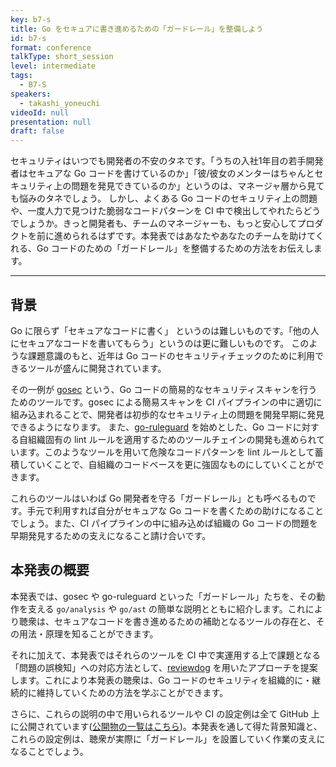 ```yaml
---
key: b7-s
title: Go をセキュアに書き進めるための「ガードレール」を整備しよう
id: b7-s
format: conference
talkType: short_session
level: intermediate
tags:
  - B7-S
speakers:
  - takashi_yoneuchi
videoId: null
presentation: null
draft: false
---
```

セキュリティはいつでも開発者の不安のタネです。「うちの入社1年目の若手開発者はセキュアな Go コードを書けているのか」「彼/彼女のメンターはちゃんとセキュリティ上の問題を発見できているのか」というのは、マネージャ層から見ても悩みのタネでしょう。
しかし、よくある Go コードのセキュリティ上の問題や、一度人力で見つけた脆弱なコードパターンを CI 中で検出してやれたらどうでしょうか。きっと開発者も、チームのマネージャーも、もっと安心してプロダクトを前に進められるはずです。本発表ではあなたやあなたのチームを助けてくれる、Go コードのための「ガードレール」を整備するための方法をお伝えします。

---
## 背景

Go に限らず「セキュアなコードに書く」 というのは難しいものです。「他の人にセキュアなコードを書いてもらう」というのは更に難しいものです。
このような課題意識のもと、近年は Go コードのセキュリティチェックのために利用できるツールが盛んに開発されています。

その一例が [gosec](https://github.com/securego/gosec) という、Go コードの簡易的なセキュリティスキャンを行うためのツールです。gosec による簡易スキャンを CI パイプラインの中に適切に組み込まれることで、開発者は初歩的なセキュリティ上の問題を開発早期に発見できるようになります。
また、[go-ruleguard](https://github.com/quasilyte/go-ruleguard) を始めとした、Go コードに対する自組織固有の lint ルールを適用するためのツールチェインの開発も進められています。このようなツールを用いて危険なコードパターンを lint ルールとして蓄積していくことで、自組織のコードベースを更に強固なものにしていくことができます。

これらのツールはいわば Go 開発者を守る「ガードレール」とも呼べるものです。手元で利用すれば自分がセキュアな Go コードを書くための助けになることでしょう。また、CI パイプラインの中に組み込めば組織の Go コードの問題を早期発見するための支えになること請け合いです。

## 本発表の概要

本発表では、gosec や go-ruleguard といった「ガードレール」たちを、その動作を支える  `go/analysis` や `go/ast` の簡単な説明とともに紹介します。これにより聴衆は、セキュアなコードを書き進めるための補助となるツールの存在と、その用法・原理を知ることができます。

それに加えて、本発表ではそれらのツールを CI 中で実運用する上で課題となる「問題の誤検知」への対応方法として、[reviewdog](https://github.com/reviewdog/reviewdog) を用いたアプローチを提案します。これにより本発表の聴衆は、Go コードのセキュリティを組織的に・継続的に維持していくための方法を学ぶことができます。

さらに、これらの説明の中で用いられるツールや CI の設定例は全て GitHub 上に公開されています([公開物の一覧はこちら](https://github.com/orgs/security-aware-repo-examples/packages))。本発表を通して得た背景知識と、これらの設定例は、聴衆が実際に「ガードレール」を設置していく作業の支えになることでしょう。
